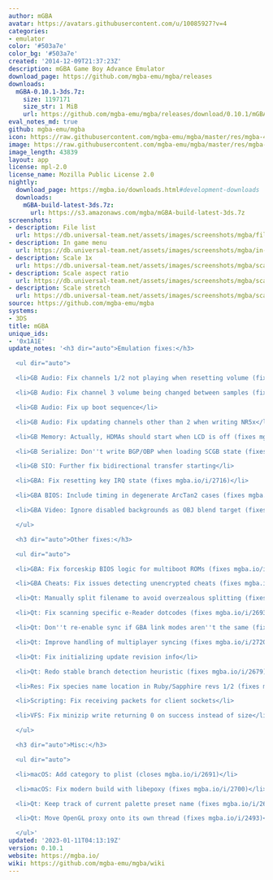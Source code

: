 ```yaml
---
author: mGBA
avatar: https://avatars.githubusercontent.com/u/10085927?v=4
categories:
- emulator
color: '#503a7e'
color_bg: '#503a7e'
created: '2014-12-09T21:37:23Z'
description: mGBA Game Boy Advance Emulator
download_page: https://github.com/mgba-emu/mgba/releases
downloads:
  mGBA-0.10.1-3ds.7z:
    size: 1197171
    size_str: 1 MiB
    url: https://github.com/mgba-emu/mgba/releases/download/0.10.1/mGBA-0.10.1-3ds.7z
eval_notes_md: true
github: mgba-emu/mgba
icon: https://raw.githubusercontent.com/mgba-emu/mgba/master/res/mgba-48.png
image: https://raw.githubusercontent.com/mgba-emu/mgba/master/res/mgba-256.png
image_length: 43839
layout: app
license: mpl-2.0
license_name: Mozilla Public License 2.0
nightly:
  download_page: https://mgba.io/downloads.html#development-downloads
  downloads:
    mGBA-build-latest-3ds.7z:
      url: https://s3.amazonaws.com/mgba/mGBA-build-latest-3ds.7z
screenshots:
- description: File list
  url: https://db.universal-team.net/assets/images/screenshots/mgba/file-list.png
- description: In game menu
  url: https://db.universal-team.net/assets/images/screenshots/mgba/in-game-menu.png
- description: Scale 1x
  url: https://db.universal-team.net/assets/images/screenshots/mgba/scale-1x.png
- description: Scale aspect ratio
  url: https://db.universal-team.net/assets/images/screenshots/mgba/scale-aspect-ratio.png
- description: Scale stretch
  url: https://db.universal-team.net/assets/images/screenshots/mgba/scale-stretch.png
source: https://github.com/mgba-emu/mgba
systems:
- 3DS
title: mGBA
unique_ids:
- '0x1A1E'
update_notes: '<h3 dir="auto">Emulation fixes:</h3>

  <ul dir="auto">

  <li>GB Audio: Fix channels 1/2 not playing when resetting volume (fixes mgba.io/i/2614)</li>

  <li>GB Audio: Fix channel 3 volume being changed between samples (fixes mgba.io/i/1896)</li>

  <li>GB Audio: Fix up boot sequence</li>

  <li>GB Audio: Fix updating channels other than 2 when writing NR5x</li>

  <li>GB Memory: Actually, HDMAs should start when LCD is off (fixes mgba.io/i/2662)</li>

  <li>GB Serialize: Don''t write BGP/OBP when loading SCGB state (fixes mgba.io/i/2694)</li>

  <li>GB SIO: Further fix bidirectional transfer starting</li>

  <li>GBA: Fix resetting key IRQ state (fixes mgba.io/i/2716)</li>

  <li>GBA BIOS: Include timing in degenerate ArcTan2 cases (fixes mgba.io/i/2763)</li>

  <li>GBA Video: Ignore disabled backgrounds as OBJ blend target (fixes mgba.io/i/2489)</li>

  </ul>

  <h3 dir="auto">Other fixes:</h3>

  <ul dir="auto">

  <li>GBA: Fix forceskip BIOS logic for multiboot ROMs (fixes mgba.io/i/2753)</li>

  <li>GBA Cheats: Fix issues detecting unencrypted cheats (fixes mgba.io/i/2724)</li>

  <li>Qt: Manually split filename to avoid overzealous splitting (fixes mgba.io/i/2681)</li>

  <li>Qt: Fix scanning specific e-Reader dotcodes (fixes mgba.io/i/2693)</li>

  <li>Qt: Don''t re-enable sync if GBA link modes aren''t the same (fixes mgba.io/i/2044)</li>

  <li>Qt: Improve handling of multiplayer syncing (fixes mgba.io/i/2720)</li>

  <li>Qt: Fix initializing update revision info</li>

  <li>Qt: Redo stable branch detection heuristic (fixes mgba.io/i/2679)</li>

  <li>Res: Fix species name location in Ruby/Sapphire revs 1/2 (fixes mgba.io/i/2685)</li>

  <li>Scripting: Fix receiving packets for client sockets</li>

  <li>VFS: Fix minizip write returning 0 on success instead of size</li>

  </ul>

  <h3 dir="auto">Misc:</h3>

  <ul dir="auto">

  <li>macOS: Add category to plist (closes mgba.io/i/2691)</li>

  <li>macOS: Fix modern build with libepoxy (fixes mgba.io/i/2700)</li>

  <li>Qt: Keep track of current palette preset name (fixes mgba.io/i/2680)</li>

  <li>Qt: Move OpenGL proxy onto its own thread (fixes mgba.io/i/2493)</li>

  </ul>'
updated: '2023-01-11T04:13:19Z'
version: 0.10.1
website: https://mgba.io/
wiki: https://github.com/mgba-emu/mgba/wiki
---
```

